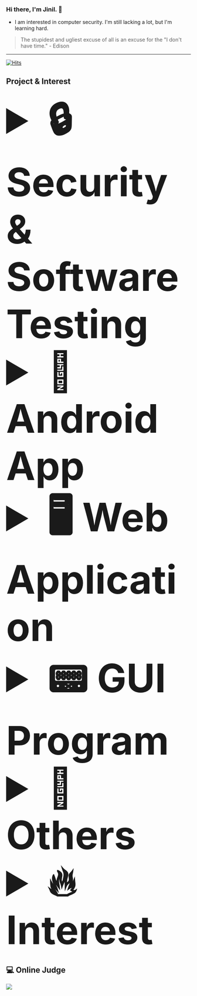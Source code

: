 ### Hi there, I'm Jinil. 👋       
     
* I am interested in computer security. I'm still lacking a lot, but I'm learning hard.   

> The stupidest and ugliest excuse of all is an excuse for the "I don't have time." - Edison
-----------------    

[![Hits](https://hits.seeyoufarm.com/api/count/incr/badge.svg?url=https%3A%2F%2Fgithub.com%2Fjiniljeil%2Fhit-counter&count_bg=%23141415&title_bg=%23555555&icon=&icon_color=%23E7E0E0&title=hits&edge_flat=false)](https://hits.seeyoufarm.com)

## Project & Interest
<details>
     <summary style="font-size: 80pt; font-weight: bold">🔒 Security & Software Testing </summary> <br>
     <ul>
          <li><a href="https://github.com/jiniljeil/Fuzzing">(C/C++) Fuzzing Framework(2021-2)</a></li>
     </ul>
</details>

<details>
     <summary style="font-size: 80pt; font-weight: bold">📱 Android App </summary> <br>
     <ul> 
          <li><a href="https://github.com/jiniljeil/hgu_shop">HGU SHOP Application (2019-2)</a></li>
          <li><a href="https://github.com/jiniljeil/PlaceofMeeting">Place of Meeting Application (2021-1)</a></li>     
     </ul> 
</details>
     
<details>
     <summary style="font-size: 80pt; font-weight: bold"> 🖥️ Web Application </summary> <br>
     <ul>
          <li><a href="https://github.com/jiniljeil/Class_Assessment">Lecture Assessment Website (2020-2)</a></li>
          <li><a href="https://github.com/jiniljeil/LAN-STUDY">LAN STUDY (Secure Coding Contest) (2021-1)</a></li>
     </ul>
</details> 
  
<details>
     <summary style="font-size: 80pt; font-weight: bold"> 📟 GUI Program </summary> <br>
     <ul>
          <li><a href="https://github.com/jiniljeil/JavaProject/tree/master/UpgradeCalculator">Calculator (2020-1)</a></li>
          <li><a href="https://github.com/jiniljeil/JavaProject/tree/master/ImageEditor">Image Editor (2020-1)</a></li>
          <li><a href="https://github.com/jiniljeil/JavaProject/tree/master/GraphicEditor">Paint Board (2020-1)</a></li>
          <li><a href="https://github.com/jiniljeil/JavaProject/tree/master/Connect6">Connect6 (2020-1)</a></li>
          <li><a href="https://github.com/jiniljeil/MobileCar-Control-System">MobileCar Control System (2021-2)</a></li>
     </ul>
</details>
     
<details>
     <summary style="font-size: 80pt; font-weight: bold"> 📃 Others </summary> <br>
     <ul>
          <li><a href="https://github.com/jiniljeil/CppExample">C++ Education Video Contest (2020-2)</a></li>
     </ul>
</details>
     
<details> 
     <summary style="font-size: 80pt; font-weight: bold"> 🔥 Interest </summary> <br>
     <ul>
          <li>Language
               <ul>
                    <li>C/C++/Assembly</li>
                    <li>Java</li>
                    <li>Python</li>
                    <li>Web (Javascript, PHP, JSP)</li>
                    <li>Mobile Application (Dart)</li>
               </ul>
          </li>
          <li>Security
               <ul>
                    <li>Web</li>
                    <li>System</li>
               </ul>
          </li>
     </ul>
</details>

## 💻 Online Judge    
<a href="https://solved.ac/profile/hello_world1"><img src="https://github-readme-solvedac-hyp3rflow.vercel.app/api/?handle=hello_world1"></a><br>
<!--
- [Baekjoon](https://www.acmicpc.net/user/hello_world1)  
[![백준 티어](http://mazassumnida.wtf/api/v2/generate_badge?boj=hello_world1)](https://www.acmicpc.net/user/hello_world1)   

**jiniljeil/jiniljeil** is a ✨ _special_ ✨ repository because its `README.md` (this file) appears on your GitHub profile.
 
Here are some ideas to get you started:

- 🔭 I’m currently working on ...
- 🌱 I’m currently learning ...
- 👯 I’m looking to collaborate on ...
- 🤔 I’m looking for help with ...
- 💬 Ask me about ...
- 📫 How to reach me: ...
- 😄 Pronouns: ...
- ⚡ Fun fact: ...
-->
